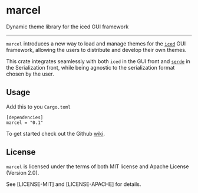 # marcel
Dynamic theme library for the iced GUI framework

---

`marcel` introduces a new way to load and manage themes for the [`iced`](https://github.com/iced-rs/iced) GUI framework,
allowing the users to distribute and develop their own themes.

This crate integrates seamlessly with both `iced` in the GUI front and [`serde`](https://github.com/serde-rs/serde) in the Serialization front,
while being agnostic to the serialization format chosen by the user.

## Usage
Add this to you `Cargo.toml`
```
[dependencies]
marcel = "0.1"
```
To get started check out the Github [wiki](https://github.com/micro-rust/marcel/wiki).

## License
`marcel` is licensed under the terms of both MIT license and Apache License (Version 2.0).

See [LICENSE-MIT] and [LICENSE-APACHE] for details.
